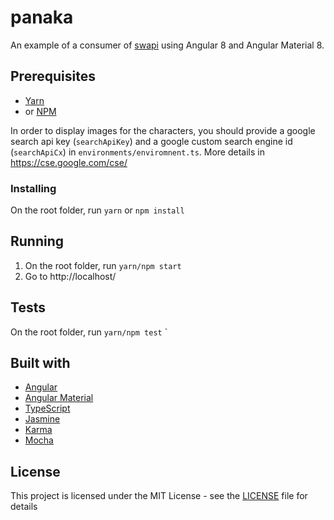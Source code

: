 # panaka
An example of a consumer of [swapi](https://swapi.co/) using Angular 8 and Angular Material 8.

## Prerequisites
- [Yarn](https://yarnpkg.com/lang/en/docs/install)
- or [NPM](https://www.npmjs.com/get-npm)

In order to display images for the characters, you should provide a google search api key (`searchApiKey`) and a google custom search engine id  (`searchApiCx`) in `environments/enviromnent.ts`. More details in https://cse.google.com/cse/

### Installing
On the root folder, run `yarn` or `npm install`

## **Running**
1. On the root folder, run `yarn/npm start`
2. Go to http://localhost/

## Tests
On the root folder, run `yarn/npm test`
`
## Built with
- [Angular](https://angular.io/)
- [Angular Material](https://material.angular.io/)
- [TypeScript](https://www.typescriptlang.org/)
- [Jasmine](https://jasmine.github.io/)
- [Karma](https://karma-runner.github.io/)
- [Mocha](https://mochajs.org/)

## License
This project is licensed under the MIT License - see the [LICENSE](LICENSE) file for details
